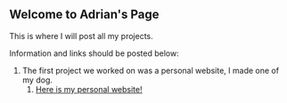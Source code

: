 ## Welcome to Adrian's Page

This is where I will post all my projects.

Information and links should be posted below:
1. The first project we worked on was a personal website, I made one of my dog. 
    1. [Here is my personal website!](https://codeprojects.org/11KhOOvFnnVTmozc8oIemhjn0waNno4M9N1gIN8zAKY/)
